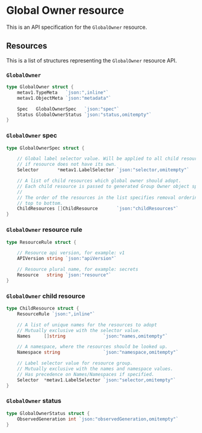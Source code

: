 # Global Owner resource

This is an API specification for the `GlobalOwner` resource.

## Resources

This is a list of structures representing the `GlobalOwner` resource API.

### `GlobalOwner`
```go
type GlobalOwner struct {
	metav1.TypeMeta   `json:",inline"`
	metav1.ObjectMeta `json:"metadata"`

	Spec   GlobalOwnerSpec   `json:"spec"`
	Status GlobalOwnerStatus `json:"status,omitempty"`
}
```

### `GlobalOwner` spec

```go
type GlobalOwnerSpec struct {

	// Global label selector value. Will be applied to all child resources
	// if resource does not have its own.
	Selector       *metav1.LabelSelector `json:"selector,omitempty"`

	// A list of child resources which global owner should adopt.
	// Each child resource is passed to generated Group Owner object spec.
	//
	// The order of the resources in the list specifies removal ordering,
	// top to bottom.
	ChildResources []ChildResource       `json:"childResources"`
}
```

### `GlobalOwner` resource rule

```go
type ResourceRule struct {

	// Resource api version, for example: v1
	APIVersion string `json:"apiVersion"`

	// Resource plural name, for example: secrets
	Resource   string `json:"resource"`
}
```

### `GlobalOwner` child resource

```go
type ChildResource struct {
	ResourceRule `json:",inline"`

	// A list of unique names for the resources to adopt
	// Mutually exclusive with the selector value.
	Names     []string              `json:"names,omitempty"`

	// A namespace, where the resources should be looked up.
	Namespace string                `json:"namespace,omitempty"`

	// Label selector value for resource group.
	// Mutually exclusive with the names and namespace values.
	// Has precedence on Names/Namespaces if specified.
	Selector  *metav1.LabelSelector `json:"selector,omitempty"`
}
```

### `GlobalOwner` status

```go
type GlobalOwnerStatus struct {
	ObservedGeneration int `json:"observedGeneration,omitempty"`
}
```